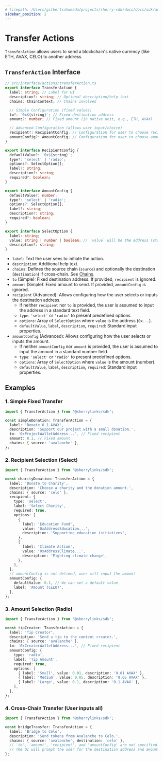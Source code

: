 ```yaml
---
# filepath: /Users/gilbertsahumada/projects/sherry-sdk/docs/docs/sdk/action-types/transfer-actions.md
sidebar_position: 2
---
```


# Transfer Actions

`TransferAction` allows users to send a blockchain's native currency (like ETH, AVAX, CELO) to another address.

## `TransferAction` Interface

```typescript
// src/interface/actions/transferAction.ts
export interface TransferAction {
  label: string; // Label for UI
  description?: string; // Optional description/help text
  chains: ChainContext; // Chains involved

  // Simple Configuration (fixed values)
  to?: `0x${string}`; // Fixed destination address
  amount?: number; // Fixed amount (in native unit, e.g., ETH, AVAX)

  // Advanced Configuration (allows user input/choice)
  recipient?: RecipientConfig; // Configuration for user to choose recipient
  amountConfig?: AmountConfig; // Configuration for user to choose amount
}

export interface RecipientConfig {
  defaultValue?: `0x${string}`;
  type?: 'select' | 'radio';
  options?: SelectOption[];
  label?: string;
  description?: string;
  required?: boolean;
}

export interface AmountConfig {
  defaultValue?: number;
  type?: 'select' | 'radio';
  options?: SelectOption[];
  label?: string;
  description?: string;
  required?: boolean;
}

export interface SelectOption {
  label: string;
  value: string | number | boolean; // `value` will be the address (string) for recipient, or amount (number) for amount
  description?: string;
}
```

- `label`: Text the user sees to initiate the action.
- `description`: Additional help text.
- `chains`: Defines the source chain (`source`) and optionally the destination (`destination`) if cross-chain. See [Chains](./../chains.md).
- `to` (Simple): Fixed destination address. If provided, `recipient` is ignored.
- `amount` (Simple): Fixed amount to send. If provided, `amountConfig` is ignored.
- `recipient` (Advanced): Allows configuring how the user selects or inputs the destination address.
  - If neither `recipient` nor `to` is provided, the user is assumed to input the address in a standard text field.
  - `type`: `'select'` or `'radio'` to present predefined options.
  - `options`: Array of `SelectOption` where `value` is the address (`0x...`).
  - `defaultValue`, `label`, `description`, `required`: Standard input properties.
- `amountConfig` (Advanced): Allows configuring how the user selects or inputs the amount.
  - If neither `amountConfig` nor `amount` is provided, the user is assumed to input the amount in a standard number field.
  - `type`: `'select'` or `'radio'` to present predefined options.
  - `options`: Array of `SelectOption` where `value` is the amount (number).
  - `defaultValue`, `label`, `description`, `required`: Standard input properties.

## Examples

### 1. Simple Fixed Transfer

```typescript
import { TransferAction } from '@sherrylinks/sdk';

const simpleDonation: TransferAction = {
  label: 'Donate 0.1 AVAX',
  description: 'Support our project with a small donation.',
  to: '0xProjectWalletAddress...', // Fixed recipient
  amount: 0.1, // Fixed amount
  chains: { source: 'avalanche' },
};
```

### 2. Recipient Selection (Select)

```typescript
import { TransferAction } from '@sherrylinks/sdk';

const charityDonation: TransferAction = {
  label: 'Donate to Charity',
  description: 'Choose a charity and the donation amount.',
  chains: { source: 'celo' },
  recipient: {
    type: 'select',
    label: 'Select Charity',
    required: true,
    options: [
      {
        label: 'Education Fund',
        value: '0xAddressEducation...',
        description: 'Supporting education initiatives',
      },
      {
        label: 'Climate Action',
        value: '0xAddressClimate...',
        description: 'Fighting climate change',
      },
    ],
  },
  // amountConfig is not defined, user will input the amount
  amountConfig: {
    defaultValue: 0.1, // We can set a default value
    label: 'Amount (CELO)',
  },
};
```

### 3. Amount Selection (Radio)

```typescript
import { TransferAction } from '@sherrylinks/sdk';

const tipCreator: TransferAction = {
  label: 'Tip Creator',
  description: 'Send a tip to the content creator.',
  chains: { source: 'avalanche' },
  to: '0xCreatorWalletAddress...', // Fixed recipient
  amountConfig: {
    type: 'radio',
    label: 'Tip Amount',
    required: true,
    options: [
      { label: 'Small', value: 0.01, description: '0.01 AVAX' },
      { label: 'Medium', value: 0.05, description: '0.05 AVAX' },
      { label: 'Large', value: 0.1, description: '0.1 AVAX' },
    ],
  },
};
```

### 4. Cross-Chain Transfer (User inputs all)

```typescript
import { TransferAction } from '@sherrylinks/sdk';

const bridgeTransfer: TransferAction = {
  label: 'Bridge to Celo',
  description: 'Send tokens from Avalanche to Celo.',
  chains: { source: 'avalanche', destination: 'celo' },
  // 'to', 'amount', 'recipient', and 'amountConfig' are not specified.
  // The UI will prompt the user for the destination address and amount.
};
```
